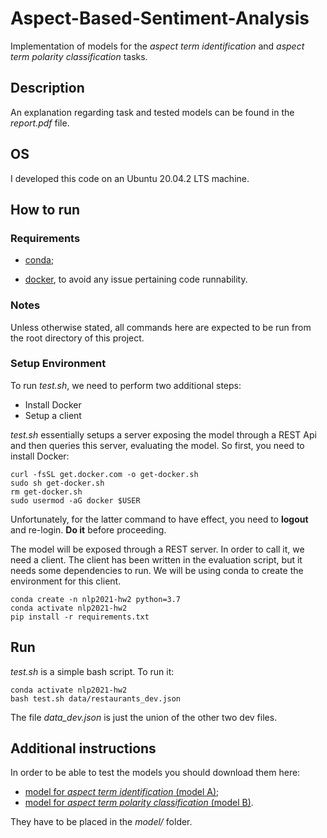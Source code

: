 # Aspect-Based-Sentiment-Analysis
Implementation of models for the *aspect term identification* and *aspect term polarity classification* tasks.

## Description

An explanation regarding task and tested models can be found in the *report.pdf* file.

## OS

I developed this code on an Ubuntu 20.04.2 LTS machine.

## How to run

### Requirements

* [conda](https://docs.conda.io/projects/conda/en/latest/index.html);

* [docker](https://www.docker.com/), to avoid any issue pertaining code runnability.

### Notes

Unless otherwise stated, all commands here are expected to be run from the root directory of this project.

### Setup Environment

To run *test.sh*, we need to perform two additional steps:

* Install Docker
* Setup a client

*test.sh* essentially setups a server exposing the model through a REST Api and then queries this server, evaluating the model. So first, you need to install Docker:

```
curl -fsSL get.docker.com -o get-docker.sh
sudo sh get-docker.sh
rm get-docker.sh
sudo usermod -aG docker $USER
```

Unfortunately, for the latter command to have effect, you need to **logout** and re-login. **Do it** before proceeding.

The model will be exposed through a REST server. In order to call it, we need a client. The client has been written
in the evaluation script, but it needs some dependencies to run. We will be using conda to create the environment for this client.

```
conda create -n nlp2021-hw2 python=3.7
conda activate nlp2021-hw2
pip install -r requirements.txt
```

## Run

*test.sh* is a simple bash script. To run it:

```
conda activate nlp2021-hw2
bash test.sh data/restaurants_dev.json
```

The file *data_dev.json* is just the union of the other two dev files.

## Additional instructions

In order to be able to test the models you should download them here:

- [model for *aspect term identification* (model A)](https://drive.google.com/file/d/1cq-WaoPW4aG8t_a0C99gIMk2DTKwru23/view?usp=sharing);
- [model for *aspect term polarity classification* (model B)](https://drive.google.com/file/d/1QfKNRBGN3a8VHr8HMLwNSsAYl4F99P4H/view?usp=sharing).

They have to be placed in the *model/* folder.


